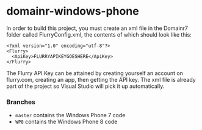 domainr-windows-phone
=====================

In order to build this project, you must create an xml file in the Domainr7 folder called FlurryConfig.xml, the contents of which should look like this:

```
<?xml version="1.0" encoding="utf-8"?>
<Flurry>
  <ApiKey>FLURRYAPIKEYGOESHERE</ApiKey>
</Flurry>
```

The Flurry API Key can be attained by creating yourself an account on flurry.com, creating an app, then getting the API key. The xml file is already part
of the project so Visual Studio will pick it up automatically.

### Branches

- `master` contains the Windows Phone 7 code
- `WP8` contains the Windows Phone 8 code
